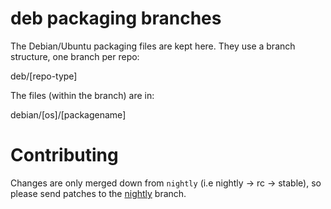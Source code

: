 deb packaging branches
======================

The Debian/Ubuntu packaging files are kept here. They use a branch structure, one
branch per repo:

deb/[repo-type]

The files (within the branch) are in:

debian/[os]/[packagename]

Contributing
============

Changes are only merged down from `nightly` (i.e nightly -> rc -> stable), so please
send patches to the [nightly](https://github.com/theforeman/foreman-rpms/tree/deb/nightly) branch.
